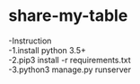 # share-my-table
-Instruction  
-1.install python 3.5+  
-2.pip3 install -r requirements.txt  
-3.python3 manage.py runserver  
